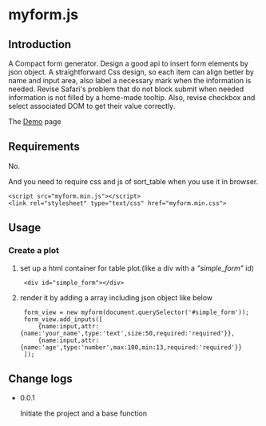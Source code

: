 # myform.js
## Introduction
A Compact form generator. Design a good api to insert form elements by json object. A straightforward Css design, so each item can align better by name and input area, also label a necessary mark when the information is needed. Revise Safari's problem that do not block submit when needed information is not filled by a home-made tooltip. Also, revise checkbox and select associated DOM to get their value correctly.

The [Demo][] page

## Requirements
No.

And you need to require css and js of sort_table when you use it in browser.

	<script src="myform.min.js"></script>
	<link rel="stylesheet" type="text/css" href="myform.min.css">

## Usage
### Create a plot
1. set up a html container for table plot.(like a div with a *"simple_form"* id)

		<div id="simple_form"></div>
2. render it by adding a array including json object like below

		form_view = new myform(document.querySelector('#simple_form'));
		form_view.add_inputs([
			{name:input,attr:{name:'your_name',type:'text',size:50,required:'required'}},
			{name:input,attr:{name:'age',type:'number',max:100,min:13,required:'required'}}
		]);

## Change logs
* 0.0.1

	Initiate the project and a base function

[demo]:	http://wyubin.github.io/myform/
